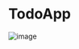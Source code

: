 # TodoApp
![image](https://github.com/gdalvi94/TodoApp/assets/66545665/9327f2f1-1275-4a2e-856e-2e165d0f485e)
